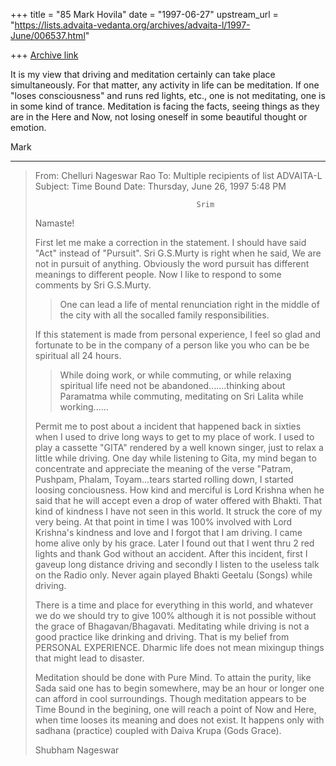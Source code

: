 +++
title = "85 Mark Hovila"
date = "1997-06-27"
upstream_url = "https://lists.advaita-vedanta.org/archives/advaita-l/1997-June/006537.html"

+++
[Archive link](https://lists.advaita-vedanta.org/archives/advaita-l/1997-June/006537.html)

It is my view that driving and meditation certainly can take place
simultaneously.  For that matter, any activity in life can be meditation.
If one "loses consciousness" and runs red lights, etc., one is not
meditating, one is in some kind of trance.  Meditation is facing the facts,
seeing things as they are in the Here and Now, not losing oneself in some
beautiful thought or emotion.

Mark

----------
> From: Chelluri Nageswar Rao <Chelluri at AOL.COM>
> To: Multiple recipients of list ADVAITA-L <ADVAITA-L at TAMU.EDU>
> Subject: Time Bound
> Date: Thursday, June 26, 1997 5:48 PM
>
>                                         Srim
>
> Namaste!
>
> First let me make a correction in the statement.  I should have said
"Act"
> instead of "Pursuit".  Sri G.S.Murty is right when he said, We are not in
> pursuit of anything.  Obviously the word pursuit has different meanings
to
> different people.  Now I like to respond to some comments by Sri
G.S.Murty.
>
> > One can lead a life of mental renunciation right in the middle of the
city
> with all the socalled family responsibilities.
>
> If this statement is made from personal experience, I feel so glad and
> fortunate to be in the company of a person like you who can be be
spiritual
> all 24 hours.
>
> >While doing work, or while commuting, or while relaxing spiritual life
need
> not be abandoned.......thinking about Paramatma while commuting,
meditating
> on Sri Lalita while working......
>
> Permit me to post about a incident that happened back in sixties when I
used
> to drive long ways to get to my place of work.  I used to play a cassette
> "GITA" rendered by a well known singer, just to relax a little while
driving.
>   One day while listening to Gita, my mind began to concentrate and
> appreciate the meaning of the verse "Patram, Pushpam, Phalam,
Toyam...tears
> started rolling down, I started loosing conciousness.  How kind and
merciful
> is Lord Krishna when he said that he will accept even a drop of water
offered
> with Bhakti.  That kind of kindness I have not seen in this world.  It
struck
> the core of my very being. At that point in time I was 100% involved with
> Lord Krishna's kindness and love and I forgot that I am driving.  I came
home
> alive only by his grace.  Later I found out that I went thru 2 red lights
and
> thank God without an accident.  After this incident, first I gaveup long
> distance driving and secondly I listen to the useless talk on the Radio
only.
>  Never again played Bhakti Geetalu (Songs) while driving.
>
> There is a time and place for everything in this world, and whatever we
do we
> should try to give 100% although it is not possible without the grace of
> Bhagavan/Bhagavati. Meditating while driving is not a good practice like
> drinking and driving.   That is my belief from PERSONAL EXPERIENCE.
Dharmic
> life does not mean mixingup things that might lead to disaster.
>
> Meditation should be done with Pure Mind.  To attain the purity, like
Sada
> said one has to begin somewhere, may be an hour or longer one can afford
in
> cool surroundings.    Though meditation appears to be Time Bound in the
> begining, one will reach a point of Now and Here, when time looses its
> meaning and does not exist.  It happens only with sadhana (practice)
coupled
> with Daiva Krupa (Gods Grace).
>
> Shubham                                    Nageswar

